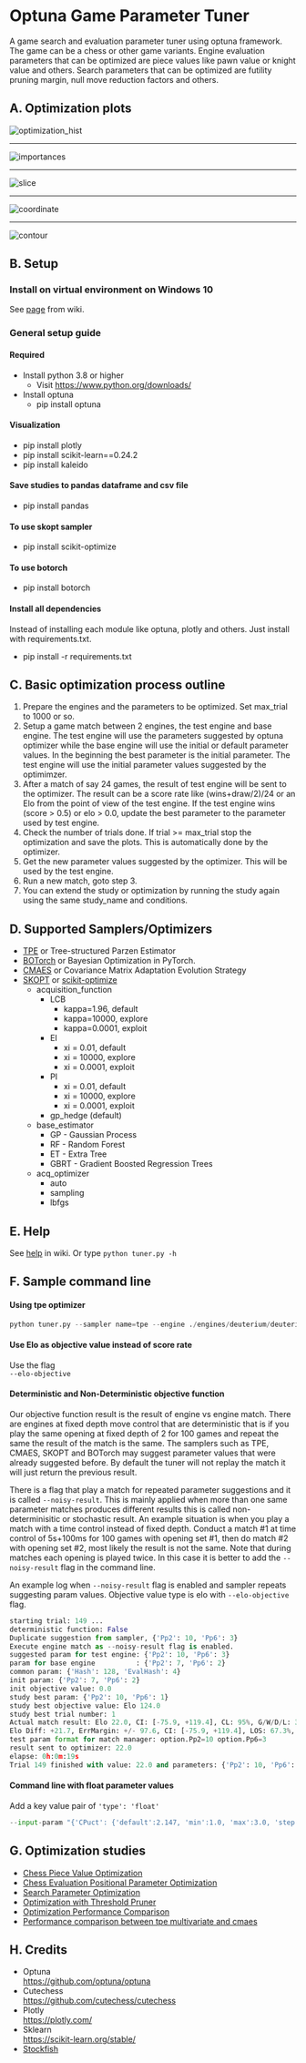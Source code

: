 # Optuna Game Parameter Tuner
A game search and evaluation parameter tuner using optuna framework. The game can be a chess or other game variants. Engine evaluation parameters that can be optimized are piece values like pawn value or knight value and others. Search parameters that can be optimized are futility pruning margin, null move reduction factors and others. 

## A. Optimization plots
![optimization_hist](https://camo.githubusercontent.com/4b10ec65d7b90f9ddac8b34e742b8278082ee5bf/68747470733a2f2f692e696d6775722e636f6d2f446877454652332e706e67)
***
![importances](https://camo.githubusercontent.com/e6111720a20e9d388098301e266ed5e357b99945/68747470733a2f2f692e696d6775722e636f6d2f326c684c7739592e706e67)
***
![slice](https://camo.githubusercontent.com/64444f11e3e03486b116af23da69f1dade6be96c/68747470733a2f2f692e696d6775722e636f6d2f774d32433341612e706e67)
***
![coordinate](https://camo.githubusercontent.com/fb2fef71e34d9db89140613202e0b57954d4cc63/68747470733a2f2f692e696d6775722e636f6d2f384473695835312e706e67)
***
![contour](https://camo.githubusercontent.com/debbbccaab8b714aea3789bddf3c15750098a13c/68747470733a2f2f692e696d6775722e636f6d2f4b533861704f652e706e67)

## B. Setup

### Install on virtual environment on Windows 10
See [page](https://github.com/fsmosca/Optuna-Game-Parameter-Tuner/wiki/Windows-10-setup) from wiki.

### General setup guide

#### Required
* Install python 3.8 or higher
  * Visit https://www.python.org/downloads/
* Install optuna
  * pip install optuna
  
#### Visualization
* pip install plotly
* pip install scikit-learn==0.24.2
* pip install kaleido

#### Save studies to pandas dataframe and csv file
* pip install pandas

#### To use skopt sampler
* pip install scikit-optimize

#### To use botorch
* pip install botorch

#### Install all dependencies
Instead of installing each module like optuna, plotly and others. Just install with requirements.txt.  
* pip install -r requirements.txt
  
## C. Basic optimization process outline
1. Prepare the engines and the parameters to be optimized. Set max_trial to 1000 or so.
2. Setup a game match between 2 engines, the test engine and base engine. The test engine will use the parameters suggested by optuna optimizer while the base engine will use the initial or default parameter values. In the beginning the best parameter is the initial parameter. The test engine will use the initial parameter values suggested by the optimimzer.
3. After a match of say 24 games, the result of test engine will be sent to the optimizer. The result can be a score rate like (wins+draw/2)/24 or an Elo from the point of view of the test engine. If the test engine wins (score > 0.5) or elo > 0.0, update the best parameter to the parameter used by test engine.
4. Check the number of trials done. If trial >= max_trial stop the optimization and save the plots. This is automatically done by the optimizer.
5. Get the new parameter values suggested by the optimizer. This will be used by the test engine.
6. Run a new match, goto step 3.
7. You can extend the study or optimization by running the study again using the same study_name and conditions.

## D. Supported Samplers/Optimizers
* [TPE](https://optuna.readthedocs.io/en/stable/reference/generated/optuna.samplers.TPESampler.html#optuna.samplers.TPESampler) or Tree-structured Parzen Estimator
* [BOTorch](https://github.com/pytorch/botorch) or Bayesian Optimization in PyTorch.
* [CMAES](https://optuna.readthedocs.io/en/stable/reference/generated/optuna.integration.PyCmaSampler.html) or Covariance Matrix Adaptation Evolution Strategy
* [SKOPT](https://optuna.readthedocs.io/en/stable/reference/generated/optuna.integration.SkoptSampler.html) or [scikit-optimize](https://scikit-optimize.github.io/stable/modules/generated/skopt.optimizer.Optimizer.html#skopt.optimizer.Optimizer)
  * acquisition_function
    * LCB
      * kappa=1.96, default
      * kappa=10000, explore
      * kappa=0.0001, exploit
    * EI
      * xi = 0.01, default
      * xi = 10000, explore
      * xi = 0.0001, exploit
    * PI
      * xi = 0.01, default
      * xi = 10000, explore
      * xi = 0.0001, exploit
    * gp_hedge (default)
  * base_estimator
    * GP - Gaussian Process
    * RF - Random Forest
    * ET - Extra Tree
    * GBRT - Gradient Boosted Regression Trees
  * acq_optimizer
    * auto
    * sampling
    * lbfgs

## E. Help
See [help](https://github.com/fsmosca/Optuna-Game-Parameter-Tuner/wiki/Help) in wiki.
Or type `python tuner.py -h`

## F. Sample command line
#### Using tpe optimizer
```python
python tuner.py --sampler name=tpe --engine ./engines/deuterium/deuterium --concurrency 6 --opening-file ./start_opening/ogpt_chess_startpos.epd --opening-format epd --input-param "{'PawnValueEn': {'default':92, 'min':90, 'max':120, 'step':2}, 'BishopValueOp': {'default':350, 'min':290, 'max':350, 'step':3}}" --games-per-trial 24 --plot --base-time-sec 15 --inc-time-sec 0.1 --study-name study1 --pgn-output study1.pgn --trials 100 --common-param "{'Hash': 128}"
```

#### Use Elo as objective value instead of score rate
Use the flag  
`--elo-objective`

#### Deterministic and Non-Deterministic objective function
Our objective function result is the result of engine vs engine match. There are engines at fixed depth move control that are deterministic that is if you play the same opening at fixed depth of 2 for 100 games and repeat the same the result of the match is the same. The samplers such as TPE, CMAES, SKOPT and BOTorch may suggest parameter values that were already suggested before. By default the tuner will not replay the match it will just return the previous result.

There is a flag that play a match for repeated parameter suggestions and it is called `--noisy-result`. This is mainly applied when more than one same parameter matches produces different results this is called non-determinisitic or stochastic result. An example situation is when you play a match with a time control instead of fixed depth. Conduct a match #1 at time control of 5s+100ms for 100 games with opening set #1, then do match #2 with opening set #2, most likely the result is not the same. Note that during matches each opening is played twice. In this case it is better to add the `--noisy-result` flag in the command line.

An example log when `--noisy-result` flag is enabled and sampler repeats suggesting param values. Objective value type is elo with `--elo-objective` flag.  
```python
starting trial: 149 ...
deterministic function: False
Duplicate suggestion from sampler, {'Pp2': 10, 'Pp6': 3}
Execute engine match as --noisy-result flag is enabled.
suggested param for test engine: {'Pp2': 10, 'Pp6': 3}
param for base engine          : {'Pp2': 7, 'Pp6': 2}
common param: {'Hash': 128, 'EvalHash': 4}
init param: {'Pp2': 7, 'Pp6': 2}
init objective value: 0.0
study best param: {'Pp2': 10, 'Pp6': 1}
study best objective value: Elo 124.0
study best trial number: 1
Actual match result: Elo 22.0, CI: [-75.9, +119.4], CL: 95%, G/W/D/L: 32/11/12/9, POV: optimizer
Elo Diff: +21.7, ErrMargin: +/- 97.6, CI: [-75.9, +119.4], LOS: 67.3%, DrawRatio: 37.50%
test param format for match manager: option.Pp2=10 option.Pp6=3
result sent to optimizer: 22.0
elapse: 0h:0m:19s
Trial 149 finished with value: 22.0 and parameters: {'Pp2': 10, 'Pp6': 3}. Best is trial 1 with value: 124.0.
```

#### Command line with float parameter values
Add a key value pair of `'type': 'float'`
```python
--input-param "{'CPuct': {'default':2.147, 'min':1.0, 'max':3.0, 'step':0.05, 'type': 'float'}, 'CPuctBase': {'default':18368.0, 'min':15000.0, 'max':20000.0, 'step':2.0, 'type': 'float'}, 'CPuctFactor': {'default':2.82, 'min':0.5, 'max':3.5, 'step':0.05, 'type': 'float'}, 'FpuValue': {'default':0.443, 'min':-0.1, 'max':1.2, 'step':0.05, 'type': 'float'}, 'PolicyTemperature': {'default':1.61, 'min':0.5, 'max':3.0, 'step':0.05, 'type': 'float'}}"
```


## G. Optimization studies

* [Chess Piece Value Optimization](https://github.com/fsmosca/Optuna-Game-Parameter-Tuner/wiki/Chess-piece-value-optimization)
* [Chess Evaluation Positional Parameter Optimization](https://github.com/fsmosca/Optuna-Game-Parameter-Tuner/wiki/Chess-Evaluation-Positional-Parameter-Optimization)
* [Search Parameter Optimization](https://github.com/fsmosca/Optuna-Game-Parameter-Tuner/wiki/Search-Parameter-Optimization)
* [Optimization with Threshold Pruner](https://github.com/fsmosca/Optuna-Game-Parameter-Tuner/commit/eb595ecb7a752cf2db6d8752b7480c59f696c7b7#commitcomment-42769655)
* [Optimization Performance Comparison](https://github.com/fsmosca/Optuna-Game-Parameter-Tuner/wiki/Performance-comparison)
* [Performance comparison between tpe multivariate and cmaes](https://github.com/fsmosca/Optuna-Game-Parameter-Tuner/wiki/Performance-comparison-between-tpe-multivariate-and-cmaes)

## H. Credits
* Optuna  
https://github.com/optuna/optuna
* Cutechess  
https://github.com/cutechess/cutechess
* Plotly  
https://plotly.com/
* Sklearn  
https://scikit-learn.org/stable/
* [Stockfish](https://stockfishchess.org/)
